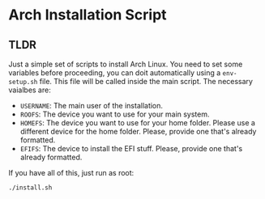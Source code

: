 # Arch Installation Script

##  TLDR
Just a simple set of scripts to install Arch Linux. You need to set some variables before proceeding, you can doit automatically using a `env-setup.sh` file. This file will be called inside the main script. The necessary vaialbes are:
 - `USERNAME`: The main user of the installation.
 - `ROOFS`: The device you want to use for your main system.
 - `HOMEFS`: The device you want to use for your home folder. Please use a different device for the home folder. Please, provide one that's already formatted.
 - `EFIFS`: The device to install the EFI stuff. Please, provide one that's already formatted.

If you have all of this, just run as root:
```bash
./install.sh
```